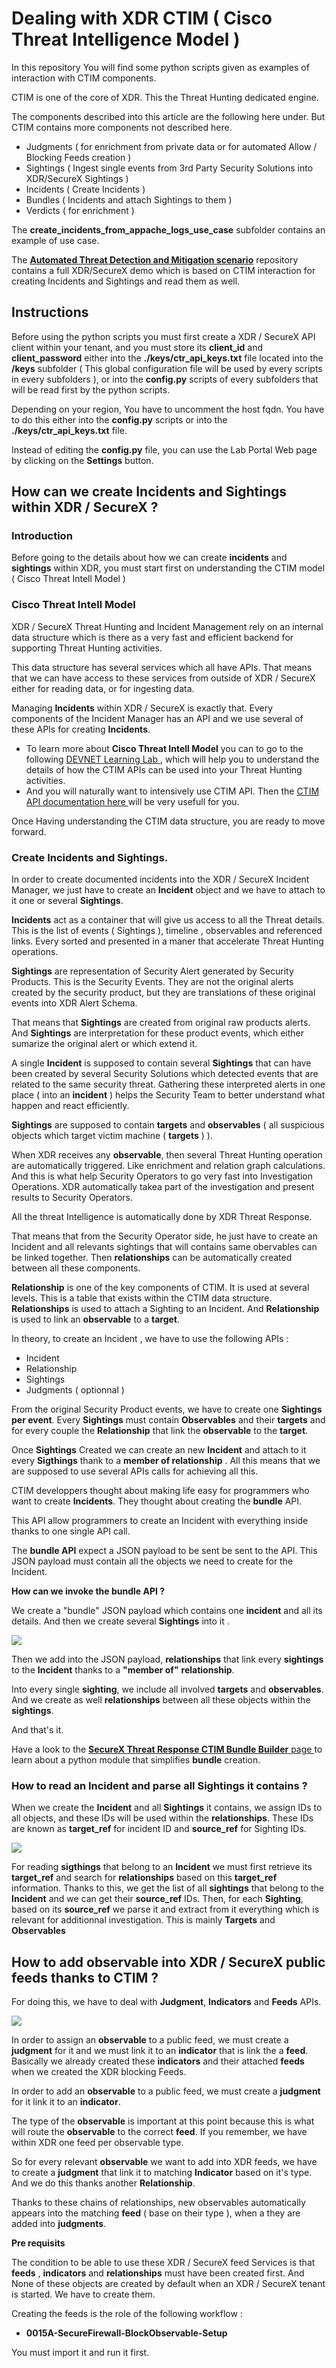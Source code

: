 # Dealing with XDR CTIM ( Cisco Threat Intelligence Model )

In this repository You will find  some python scripts given as examples of interaction with CTIM components.

CTIM is one of the core of XDR. This the Threat Hunting dedicated engine.

The components described into this article are the following here under. But CTIM contains more components not described here.

- Judgments ( for enrichment from private data or for automated Allow / Blocking Feeds creation )
- Sightings ( Ingest single events from 3rd Party Security Solutions into XDR/SecureX Sightings )
- Incidents ( Create Incidents )
- Bundles ( Incidents and attach Sightings to them )
- Verdicts ( for enrichment )

The **create_incidents_from_appache_logs_use_case** subfolder  contains an example of use case.

The [**Automated Threat Detection and Mitigation scenario**](https://github.com/pcardotatgit/SecureX_Workflows_and_Stuffs/tree/master/100-SecureX_automation_lab) repository contains a full XDR/SecureX demo which is based on CTIM interaction for creating Incidents and Sightings and read them as well.

## Instructions

Before using the python scripts you must first create a XDR / SecureX API client within your tenant, and you must store its **client_id** and **client_password** either into the **./keys/ctr_api_keys.txt** file located into the **/keys** subfolder ( This global configuration file will be used by every scripts in every subfolders ), or into the **config.py** scripts of every subfolders that will be read first by the python scripts.

Depending on your region, You have to uncomment the host fqdn. You have to do this either into the **config.py** scripts or into the **./keys/ctr_api_keys.txt** file.

Instead of editing the **config.py** file, you can use the Lab Portal Web page by clicking on the **Settings** button.

## How can we create Incidents and Sightings within XDR / SecureX ?
### Introduction 

Before going to the details about how we can create **incidents** and **sightings** within XDR, you must start first on understanding the CTIM model ( Cisco Threat Intell Model )

### Cisco Threat Intell Model

XDR / SecureX Threat Hunting and Incident Management rely on an internal data structure which is there as a very fast and efficient backend for supporting Threat Hunting activities.

This data structure has several services which all have APIs. That means that we can have access to these services from outside of XDR / SecureX either for reading data, or for ingesting data.

Managing **Incidents** within XDR / SecureX is exactly that. Every components of the Incident Manager has an API and we use several of these APIs for creating **Incidents**.
- To learn more about **Cisco Threat Intell Model** you can to go to the following [ DEVNET Learning Lab ](https://developer.cisco.com/learning/tracks/cisco-xdr/cisco-xdr-advanced/private-intel-threat-feed/xdr-private-intelligence-overview/), which will help you to understand the details of how the CTIM APIs can be used into your Threat Hunting activities.
- And you will naturally want to intensively use CTIM API. Then the [ CTIM API documentation here ](https://github.com/threatgrid/ctim/blob/master/doc/tutorials/modeling-threat-intel-ctim.md) will be very usefull for you.

Once Having understanding the CTIM data structure, you are ready to move forward.

### Create Incidents and Sightings.

In order to create documented incidents into the XDR / SecureX Incident Manager, we just have to create an **Incident** object and we have to attach to it one or several **Sightings**. 

**Incidents** act as a container that will give us access to all the Threat details. This is the list of events ( Sightings ), timeline , observables and referenced links. Every sorted and presented in a maner that accelerate Threat Hunting operations.

**Sightings** are representation of Security Alert generated by Security Products. This is the Security Events. They are not the original alerts created by the security product, but they are  translations of these original events into XDR Alert Schema. 

That means that **Sightings** are created from original raw products alerts. And **Sightings** are interpretation for these product events, which either sumarize the original alert or which extend it.

A single **Incident** is supposed to contain several **Sightings** that can have been created by several Security Solutions which detected events that are related to the same security threat. Gathering these interpreted alerts in one place ( into an **incident** ) helps the Security Team to better understand what happen and react efficiently.

**Sightings** are supposed to contain **targets** and **observables** ( all suspicious objects which target victim machine ( **targets** ) ). 

When XDR receives any **observable**, then several Threat Hunting operation are automatically triggered. Like enrichment and relation graph calculations.  And this is what help Security Operators to go very fast into Investigation Operations. XDR automatically takea part of the investigation and present results to Security Operators.

All the threat Intelligence is automatically done by XDR Threat Response.

That means that from the Security Operator side, he just have to create an Incident and all relevants sightings that will contains same obervables can be linked together. Then **relationships** can be automatically created between all these components.

**Relationship** is one of the key components of CTIM. It is used at several levels. This is a table that exists within the CTIM data structure. **Relationships** is used to attach a Sighting to an Incident. And **Relationship** is used to link an **observable** to a **target**.

In theory, to create an Incident , we have to use the following APIs :

- Incident
- Relationship
- Sightings
- Judgments ( optionnal )

From the original Security Product events, we have to create one **Sightings per event**. Every **Sightings** must contain **Observables** and their **targets** and for every couple the **Relationship** that link the **observable** to the **target**. 

Once **Sightings** Created we can create an new **Incident** and attach to it every **Sigthings** thank to a **member of relationship** .
All this means that we are supposed to use several APIs calls for achieving all this. 

CTIM developpers thought about making life easy for programmers who want to create **Incidents**. They thought about creating the **bundle** API.

This API allow programmers to create an Incident with everything inside thanks to one single API call.

The **bundle API** expect a JSON payload to be sent be sent to the API. This JSON payload must contain all the objects we need to create for the Incident.

**How can we invoke the bundle API ?**

We create a "bundle" JSON payload which contains one **incident** and all its details. And then we create several **Sightings** into it .

![](./assets/img/1.png)

Then we add into the JSON payload, **relationships** that link every **sightings** to the **Incident** thanks to a **"member of"** **relationship**.

Into every single **sighting**, we include all involved **targets** and **observables**. And we create as well **relationships** between all these objects within the **sightings**.

And that's it.

Have a look to the [**SecureX Threat Response CTIM Bundle Builder** page ](https://github.com/CiscoSecurity/tr-05-ctim-bundle-builder) to learn about a python module that simplifies **bundle** creation.

### How to read an Incident and parse all Sightings it contains ?

When we create the **Incident** and all **Sightings** it contains, we assign IDs to all objects, and these IDs will be used within the **relationships**. These IDs are known as **target_ref** for incident ID and **source_ref** for Sighting IDs.

![](./assets/img/2.png)

For reading **sigthings** that belong to an **Incident** we must first retrieve its **target_ref** and search for **relationships** based on this **target_ref** information. Thanks to this, we get the list of all **sightings** that belong to the **Incident** and we can get their **source_ref** IDs. Then, for each **Sighting**, based on its **source_ref** we parse it and extract from it everything which is relevant for additionnal investigation. This is mainly **Targets** and **Observables**

## How to add observable into XDR / SecureX public feeds thanks to CTIM ?

For doing this, we have to deal with **Judgment**, **Indicators** and **Feeds** APIs.

![](./assets/img/3.png)

In order to assign an **observable** to a public feed, we must create a **judgment** for it and we must link it to an **indicator** that is link the a **feed**. Basically we already created these **indicators** and their attached **feeds** when we created the XDR blocking Feeds.

In order to add an **observable** to a public feed, we must create a **judgment** for it link it to an **indicator**.

The type of the **observable** is important at this point because this is what will route the **observable** to the correct **feed**. If you remember, we have within XDR one feed per observable type.

So for every relevant **observable** we want to add into XDR feeds, we have to create a **judgment** that link it to matching **Indicator** based on it's type. And we do this thanks another **Relationship**. 

Thanks to these chains of relationships, new observables automatically appears into the matching **feed** ( base on their type ), when a  they are added into **judgments**.

**Pre requisits**  

The condition to be able to use these XDR / SecureX feed Services is that **feeds** , **indicators** and **relationships** must have been created first. And None of these objects are created by default when an XDR /  SecureX tenant is started. We have to create them.

Creating the feeds is the role of the following workflow :

- **0015A-SecureFirewall-BlockObservable-Setup**

You must import it and run it first.
